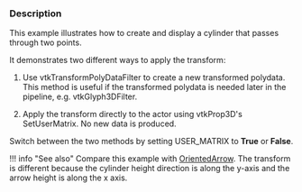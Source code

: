 ### Description
This example illustrates how to create and display a cylinder that passes through two points.

It demonstrates two different ways to apply the transform:

1. Use vtkTransformPolyDataFilter to create a new transformed polydata. This method is useful if the transformed polydata is needed later in the pipeline, e.g. vtkGlyph3DFilter.

2. Apply the transform directly to the actor using vtkProp3D's SetUserMatrix. No new data is produced.

Switch between the two methods by setting USER_MATRIX to **True** or **False**.

!!! info "See also"
    Compare this example with [OrientedArrow](/Python/GeometricObjects/OrientedArrow). The transform is different because the cylinder height direction is along the y-axis and the arrow height is along the x axis.
